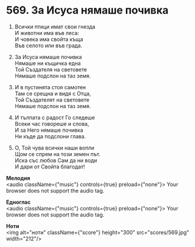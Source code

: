 # 569. За Исуса нямаше почивка  

1. Всички птици имат свои гнезда  
И животни има във леса:  
И човека има свойта къща  
Във селото или във града.  

2. За Исуса нямаше почивка  
Нямаше ни къщичка една  
Той Създателя на световете  
Нямаше подслон на таз земя.  

3. И в пустинята стоя самотен  
Там се срещна и видя с Отца,  
Той Създателят на световете  
Нямаше подслон на таз земя.  

4. И тълпата с радост Го следеше  
Всеки час говореше и слова,  
И за Него нямаше почивка  
Ни къде да подслони глава.  

5. О, Той чува всички наши вопли  
Щом се спрем на този земен път.  
Иска със любов Сам да ни води  
И дари от Свойта благодат!  

__Мелодия__  
<audio className={"music"} controls={true} preload={"none"}><source src="mp3/569.mp3" type="audio/mpeg"/>
Your browser does not support the audio tag.
</audio>  

__Едноглас__  
<audio className={"music"} controls={true} preload={"none"}><source src="transp/569.mp3" type="audio/mpeg"/>
Your browser does not support the audio tag.
</audio>  

__Ноти__  
<img alt="ноти" className={"score"} height="300" src="scores/569.jpg" width="212"/>
